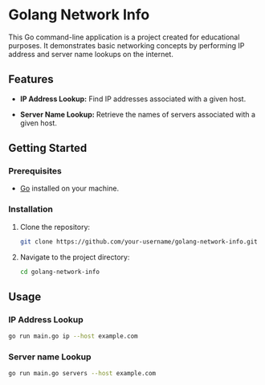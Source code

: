 # Golang Network Info

This Go command-line application is a project created for educational purposes. It demonstrates basic networking concepts by performing IP address and server name lookups on the internet.

## Features

- **IP Address Lookup:** Find IP addresses associated with a given host.

- **Server Name Lookup:** Retrieve the names of servers associated with a given host.

## Getting Started

### Prerequisites

- [Go](https://golang.org/) installed on your machine.

### Installation

1. Clone the repository:

    ```bash
    git clone https://github.com/your-username/golang-network-info.git
    ```

2. Navigate to the project directory:

    ```bash
    cd golang-network-info
    ```

## Usage

### IP Address Lookup

```bash
go run main.go ip --host example.com
```

### Server name Lookup

```bash
go run main.go servers --host example.com
```